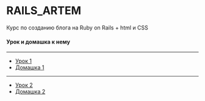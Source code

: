 # RAILS_ARTEM


Курс по созданию блога на Ruby on Rails  + html и CSS



#### Урок и домашка к нему
---
+  [Урок 1](https://kirillz.github.io/RAILS_ARTEM/Lesson1/Course(Lesson1).pdf)
+  [Домашка 1](https://kirillz.github.io/kirillz/RAILS_ARTEM/Lesson1/index.html)
---
+  [Урок 2](https://kirillz.github.io/RAILS_ARTEM/Lesson2/Course(Lesson2).pdf)
+  [Домашка 2](https://kirillz.github.io/RAILS_ARTEM/Lesson2/index.html)
